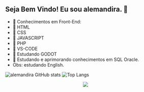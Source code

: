 ## Seja Bem Vindo! Eu sou alemandira. 👋

- 🔭  Conhecimentos em Front-End:
- 🔭  HTML
- 🔭  CSS
- 🔭  JAVASCRIPT
- 🔭  PHP
- 🔭  VS-CODE
- 🔭  Estudando GODOT 
- 🔭  Estudando e aprimorando conhecimentos em SQL Oracle.
- Obs: estudando English.


![alemandira GitHub stats](https://github-readme-stats.vercel.app/api?username=alemandira&show_icons=true&theme=ambient_gradient)
![Top Langs](https://github-readme-stats.vercel.app/api/top-langs/?username=alemandira&layout=compact&show_icons=true&theme=ambient_gradient)
 
<p align="center">
  <a href="https://skillicons.dev">
    <img src="https://skillicons.dev/icons?i=html,css,js,php,vscode,godot,sqlite" />
  </a>
</p>
  
  ##

 <!--
<div> 
  <a href="https://www.youtube.com/channel/UC_-uuuZbY0AAt9CViNzvc-Q" target="_blank"><img src="https://img.shields.io/badge/YouTube-FF0000?style=for-the-badge&logo=youtube&logoColor=white" target="_blank"></a>
  <a href="https://instagram.com/rafaballerini" target="_blank"><img src="https://img.shields.io/badge/-Instagram-%23E4405F?style=for-the-badge&logo=instagram&logoColor=white" target="_blank"></a>
 	<a href="https://www.twitch.tv/rafaballerinii" target="_blank"><img src="https://img.shields.io/badge/Twitch-9146FF?style=for-the-badge&logo=twitch&logoColor=white" target="_blank"></a>
 <a href="https://discord.gg/wagxzStdcR" target="_blank"><img src="https://img.shields.io/badge/Discord-7289DA?style=for-the-badge&logo=discord&logoColor=white" target="_blank"></a> 
  <a href = "mailto:contatorafaballerini@gmail.com"><img src="https://img.shields.io/badge/-Gmail-%23333?style=for-the-badge&logo=gmail&logoColor=white" target="_blank"></a>
  <a href="https://www.linkedin.com/in/rafaella-ballerini-45875016a" target="_blank"><img src="https://img.shields.io/badge/-LinkedIn-%230077B5?style=for-the-badge&logo=linkedin&logoColor=white" target="_blank"></a> 
  
</div>
-->
